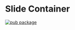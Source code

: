 # Slide Container

[![pub package](https://img.shields.io/pub/v/slide_container_stack.svg)](https://pub.dartlang.org/packages/slide_container_stack)